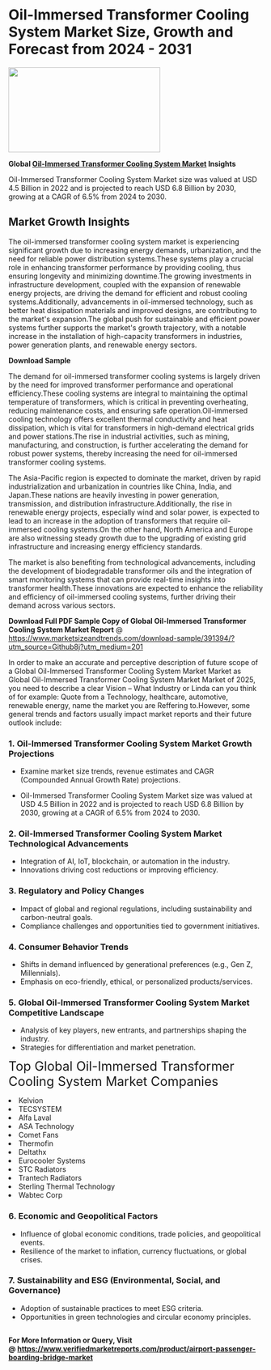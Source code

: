 <H1>Oil-Immersed Transformer Cooling System Market Size, Growth and Forecast from 2024 - 2031</H1><img class="aligncenter size-medium wp-image-584254" src="https://thirdeyenews.in/wp-content/uploads/2024/09/Global-Market-Research-300x168.jpeg" alt="" width="300" height="168" /><p><strong>Global&nbsp;<a href="https://www.marketsizeandtrends.com/download-sample/391394/?utm_source=Github8j?utm_medium=201">Oil-Immersed Transformer Cooling System Market</a> Insights</strong></p><p>Oil-Immersed Transformer Cooling System Market size was valued at USD 4.5 Billion in 2022 and is projected to reach USD 6.8 Billion by 2030, growing at a CAGR of 6.5% from 2024 to 2030.</p><p><h2>Market Growth Insights</h2> <p>The oil-immersed transformer cooling system market is experiencing significant growth due to increasing energy demands, urbanization, and the need for reliable power distribution systems.These systems play a crucial role in enhancing transformer performance by providing cooling, thus ensuring longevity and minimizing downtime.The growing investments in infrastructure development, coupled with the expansion of renewable energy projects, are driving the demand for efficient and robust cooling systems.Additionally, advancements in oil-immersed technology, such as better heat dissipation materials and improved designs, are contributing to the market's expansion.The global push for sustainable and efficient power systems further supports the market's growth trajectory, with a notable increase in the installation of high-capacity transformers in industries, power generation plants, and renewable energy sectors.</p> <p><strong>Download Sample</strong></p> <p>The demand for oil-immersed transformer cooling systems is largely driven by the need for improved transformer performance and operational efficiency.These cooling systems are integral to maintaining the optimal temperature of transformers, which is critical in preventing overheating, reducing maintenance costs, and ensuring safe operation.Oil-immersed cooling technology offers excellent thermal conductivity and heat dissipation, which is vital for transformers in high-demand electrical grids and power stations.The rise in industrial activities, such as mining, manufacturing, and construction, is further accelerating the demand for robust power systems, thereby increasing the need for oil-immersed transformer cooling systems.</p> <p>The Asia-Pacific region is expected to dominate the market, driven by rapid industrialization and urbanization in countries like China, India, and Japan.These nations are heavily investing in power generation, transmission, and distribution infrastructure.Additionally, the rise in renewable energy projects, especially wind and solar power, is expected to lead to an increase in the adoption of transformers that require oil-immersed cooling systems.On the other hand, North America and Europe are also witnessing steady growth due to the upgrading of existing grid infrastructure and increasing energy efficiency standards.</p> <p>The market is also benefiting from technological advancements, including the development of biodegradable transformer oils and the integration of smart monitoring systems that can provide real-time insights into transformer health.These innovations are expected to enhance the reliability and efficiency of oil-immersed cooling systems, further driving their demand across various sectors.</p> <p><span class=""><strong>Download Full PDF Sample Copy of Global Oil-Immersed Transformer Cooling System Market Report</strong> @ <a href="https://www.marketsizeandtrends.com/download-sample/391394/?utm_source=Github8j?utm_medium=201" target="_blank">https://www.marketsizeandtrends.com/download-sample/391394/?utm_source=Github8j?utm_medium=201</a></span></p><p>In order to make an accurate and perceptive description of future scope of a Global&nbsp;Oil-Immersed Transformer Cooling System Market Market as Global&nbsp;Oil-Immersed Transformer Cooling System Market Market of 2025, you need to describe a clear Vision &ndash; What Industry or Linda can you think of for example: Quote from a Technology, healthcare, automotive, renewable energy, name the market you are Reffering to.However, some general trends and factors usually impact market reports and their future outlook include:</p><h3>1.&nbsp;<strong>Oil-Immersed Transformer Cooling System Market Growth Projections</strong></h3><ul><li>Examine market size trends, revenue estimates and CAGR (Compounded Annual Growth Rate) projections.</li><li><p>Oil-Immersed Transformer Cooling System Market size was valued at USD 4.5 Billion in 2022 and is projected to reach USD 6.8 Billion by 2030, growing at a CAGR of 6.5% from 2024 to 2030.</p></li></ul><h3>2.&nbsp;<strong>Oil-Immersed Transformer Cooling System Market Technological Advancements</strong></h3><ul><li>Integration of AI, IoT, blockchain, or automation in the industry.</li><li>Innovations driving cost reductions or improving efficiency.</li></ul><h3>3.&nbsp;<strong>Regulatory and Policy Changes</strong></h3><ul><li>Impact of global and regional regulations, including sustainability and carbon-neutral goals.</li><li>Compliance challenges and opportunities tied to government initiatives.</li></ul><h3>4.&nbsp;<strong>Consumer Behavior Trends</strong></h3><ul><li>Shifts in demand influenced by generational preferences (e.g., Gen Z, Millennials).</li><li>Emphasis on eco-friendly, ethical, or personalized products/services.</li></ul><h3>5.&nbsp;<strong>Global Oil-Immersed Transformer Cooling System Market Competitive Landscape</strong></h3><ul><li>Analysis of key players, new entrants, and partnerships shaping the industry.</li><li>Strategies for differentiation and market penetration.</li></ul><p data-pm-slice="1 1 []"><span style="color: inherit; font-family: inherit; font-size: 25px;">Top Global Oil-Immersed Transformer Cooling System Market Companies</span></p><div class="" data-test-id=""><p><li>Kelvion</li><li> TECSYSTEM</li><li> Alfa Laval</li><li> ASA Technology</li><li> Comet Fans</li><li> Thermofin</li><li> Deltathx</li><li> Eurocooler Systems</li><li> STC Radiators</li><li> Trantech Radiators</li><li> Sterling Thermal Technology</li><li> Wabtec Corp</li></p></div><h3>6.&nbsp;<strong>Economic and Geopolitical Factors</strong></h3><ul><li>Influence of global economic conditions, trade policies, and geopolitical events.</li><li>Resilience of the market to inflation, currency fluctuations, or global crises.</li></ul><h3>7.&nbsp;<strong>Sustainability and ESG (Environmental, Social, and Governance)</strong></h3><ul><li>Adoption of sustainable practices to meet ESG criteria.</li><li>Opportunities in green technologies and circular economy principles.</li></ul><h2><strong style="font-size: 14px;">For More Information or Query, Visit @&nbsp;</strong><a style="background-color: #ffffff; font-size: 14px;" href="https://www.marketsizeandtrends.com/report/oil-immersed-transformer-cooling-system-market/" target="_blank">https://www.verifiedmarketreports.com/product/airport-passenger-boarding-bridge-market</a></h2>
